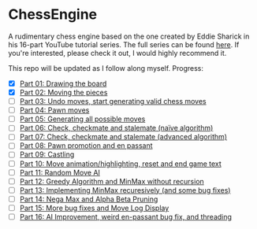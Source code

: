 # ChessEngine
A rudimentary chess engine based on the one created by Eddie Sharick in his 16-part YouTube tutorial series. The full series can be found [here](https://www.youtube.com/playlist?list=PLBwF487qi8MGU81nDGaeNE1EnNEPYWKY_). If you're interested, please check it out, I would highly recommend it. 

This repo will be updated as I follow along myself.
Progress:
- [x] [Part 01: Drawing the board](https://youtu.be/EnYui0e73Rs)
- [x] [Part 02: Moving the pieces](https://youtu.be/o24J3WcBGLg)
- [ ] [Part 03: Undo moves, start generating valid chess moves](https://youtu.be/ZV9vWiBHWIQ)
- [ ] [Part 04: Pawn moves](https://youtu.be/F-ZPioOvOaM)
- [ ] [Part 05: Generating all possible moves](https://youtu.be/LYleXQsmrk4)
- [ ] [Part 06: Check, checkmate and stalemate (naïve algorithm)](https://youtu.be/tduJ8CMuAw4)
- [ ] [Part 07: Check, checkmate and stalemate (advanced algorithm)](https://youtu.be/coAOXj6ZnSI)
- [ ] [Part 08: Pawn promotion and en passant](https://youtu.be/UR6NmL_xg3M)
- [ ] [Part 09: Castling](https://youtu.be/jnHlkhYVmqM)
- [ ] [Part 10: Move animation/highlighting, reset and end game text](https://youtu.be/mUdUlhEaA-o)
- [ ] [Part 11: Random Move AI](https://youtu.be/-QHAPDk5tgs)
- [ ] [Part 12: Greedy Algorithm and MinMax without recursion](https://youtu.be/IDx9iWqDwZE)
- [ ] [Part 13: Implementing MinMax recuresively (and some bug fixes)](https://youtu.be/4YJYMnS4YNM)
- [ ] [Part 14: Nega Max and Alpha Beta Pruning](https://youtu.be/5UVwksLYAKI)
- [ ] [Part 15: More bug fixes and Move Log Display](https://youtu.be/okJ7tOvdqQY)
- [ ] [Part 16: AI Improvement, weird en-passant bug fix, and threading](https://youtu.be/I36ZvBRyNQ0)
